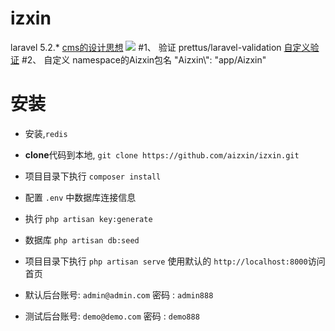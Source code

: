 # izxin
laravel 5.2.* 
[cms的设计思想](http://oomusou.io/laravel/laravel-architecture)
![](http://oomusou.io/images/laravel/laravel-architecture/arch002.svg)
#1、 验证 prettus/laravel-validation
[自定义验证](https://github.com/aizxin/izxin/blob/master/app/Aizxin/Extensions/IzxinValidator.php)
#2、 自定义 namespace的Aizxin包名
		"Aizxin\\": "app/Aizxin"

# 安装
- 安装,`redis`
- **clone**代码到本地, `git clone https://github.com/aizxin/izxin.git`

- 项目目录下执行 `composer install`

- 配置 `.env` 中数据库连接信息

- 执行 `php artisan key:generate`

- 数据库  `php artisan db:seed`

- 项目目录下执行 `php artisan serve` 使用默认的 `http://localhost:8000`访问首页

- 默认后台账号: `admin@admin.com` 密码 : `admin888`

- 测试后台账号: `demo@demo.com` 密码 : `demo888`